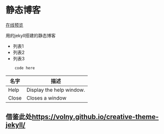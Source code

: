 # 静态博客

[在线预览](https://galan99.github.io/)

用的jekyll搭建的静态博客

- 列表1
- 列表2
- 列表3

```java (type)
    code here
```

| 名字 | 描述          |
| ------------- | ----------- |
| Help      | Display the help window.|
| Close     | Closes a window     |



## 借鉴此处<https://volny.github.io/creative-theme-jekyll/>



